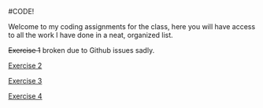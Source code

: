 #CODE!

Welcome to my coding assignments for the class, here you will have access to 
all the work I have done in a neat, organized list.

~~Exercise 1~~ broken due to Github issues sadly.

[Exercise 2](Exercise2/)

[Exercise 3](Exercise3/)

[Exercise 4](Exercise4/)